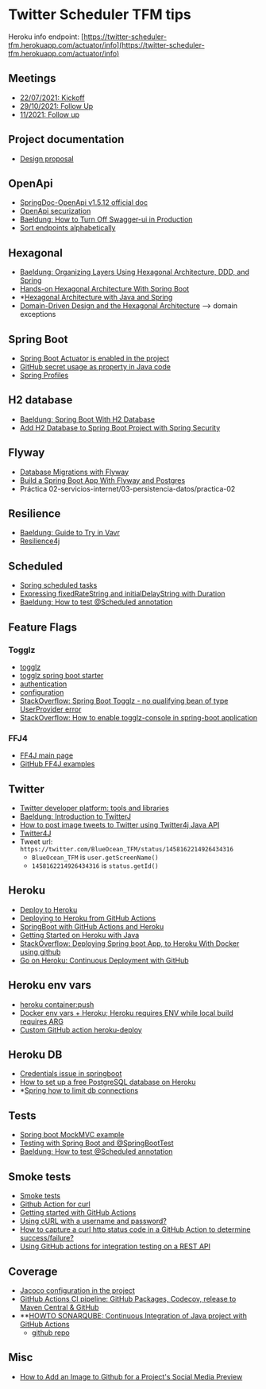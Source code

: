 # Twitter Scheduler TFM tips

Heroku info endpoint: [https://twitter-scheduler-tfm.herokuapp.com/actuator/info](https://twitter-scheduler-tfm.herokuapp.com/actuator/info)

## Meetings

- [22/07/2021: Kickoff](doc/meetings/20210722-kickoff.md)
- [29/10/2021: Follow Up](doc/meetings/20211029-followup.md)
- [11/2021: Follow up](doc/meetings/202111-followup.md)

## Project documentation

 - [Design proposal](doc/design/design.md)

## OpenApi

- [SpringDoc-OpenApi v1.5.12 official doc](https://springdoc.org/)
- [OpenApi securization](doc/openapi/openapi-securization.md)
- [Baeldung: How to Turn Off Swagger-ui in Production](https://www.baeldung.com/swagger-ui-turn-off-in-production)
- [Sort endpoints alphabetically](https://springdoc.org/index.html#how-can-i-sort-endpoints-alphabetically)

## Hexagonal

- [Baeldung: Organizing Layers Using Hexagonal Architecture, DDD, and Spring](https://www.baeldung.com/hexagonal-architecture-ddd-spring)
- [Hands-on Hexagonal Architecture With Spring Boot](https://medium.com/javarevisited/hands-on-hexagonal-architecture-with-spring-boot-ca61f88bed8b)
- *[Hexagonal Architecture with Java and Spring](https://reflectoring.io/spring-hexagonal/)
- [Domain-Driven Design and the Hexagonal Architecture](https://vaadin.com/learn/tutorials/ddd/ddd_and_hexagonal) --> domain exceptions

## Spring Boot

- [Spring Boot Actuator is enabled in the project](doc/springboot/spring-boot-actuator.md)
- [GitHub secret usage as property in Java code](doc/springboot/github-secret-usage-as-property.md)
- [Spring Profiles](doc/springboot/profiles.md)

## H2 database

- [Baeldung: Spring Boot With H2 Database](https://www.baeldung.com/spring-boot-h2-database)
- [Add H2 Database to Spring Boot Project with Spring Security](https://www.appsdeveloperblog.com/add-h2-database-to-spring-boot-project-with-spring-security/)

## Flyway

- [Database Migrations with Flyway](https://www.baeldung.com/database-migrations-with-flyway)
- [Build a Spring Boot App With Flyway and Postgres](https://dzone.com/articles/build-a-spring-boot-app-with-flyway-and-postgres)
- Práctica 02-servicios-internet/03-persistencia-datos/practica-02

## Resilience

- [Baeldung: Guide to Try in Vavr](https://www.baeldung.com/vavr-try)
- [Resilience4j](https://github.com/resilience4j/resilience4j)

## Scheduled

- [Spring scheduled tasks](doc/springboot/scheduled-tasks.md)
- [Expressing fixedRateString and initialDelayString with Duration](https://docs.oracle.com/javase/8/docs/api/java/time/Duration.html?is-external=true#parse-java.lang.CharSequence-)
- [Baeldung: How to test @Scheduled annotation](https://www.baeldung.com/spring-testing-scheduled-annotation)

## Feature Flags

### Togglz

- [togglz](doc/springboot/togglz.md)
- [togglz spring boot starter](https://www.togglz.org/documentation/spring-boot-starter.html)
- [authentication](https://www.togglz.org/documentation/authentication.html)
- [configuration](https://www.togglz.org/documentation/configuration.html)
- [StackOverflow: Spring Boot Togglz - no qualifying bean of type UserProvider error](https://stackoverflow.com/questions/41263339/spring-boot-togglz-no-qualifying-bean-of-type-userprovider-error)
- [StackOverflow: How to enable togglz-console in spring-boot application](https://stackoverflow.com/questions/36352832/how-to-enable-togglz-console-in-spring-boot-application)

### FFJ4

- [FF4J main page](https://ff4j.github.io/)
- [GitHub FF4J examples](https://github.com/ff4j/ff4j-samples)

## Twitter

- [Twitter developer platform: tools and libraries](https://developer.twitter.com/en/docs/twitter-api/tools-and-libraries)
- [Baeldung: Introduction to TwitterJ](https://www.baeldung.com/twitter4j)
- [How to post image tweets to Twitter using Twitter4j Java API](https://roytuts.com/how-to-post-image-tweets-to-twitter-using-twitter4j-java-api/)
- [Twitter4J](https://github.com/Twitter4J/Twitter4J)
- Tweet url: `https://twitter.com/BlueOcean_TFM/status/1458162214926434316`
    - `BlueOcean_TFM` is `user.getScreenName()`
    - `1458162214926434316` is `status.getId()`

## Heroku

- [Deploy to Heroku](https://github.com/marketplace/actions/deploy-to-heroku)
- [Deploying to Heroku from GitHub Actions](https://dev.to/heroku/deploying-to-heroku-from-github-actions-29ej)
- [SpringBoot with GitHub Actions and Heroku](https://github.com/gcatanese/SpringBootService)
- [Getting Started on Heroku with Java](https://devcenter.heroku.com/articles/getting-started-with-java)
- [StackOverflow: Deploying Spring boot App, to Heroku With Docker using github](https://stackoverflow.com/questions/66259266/deploying-spring-boot-app-to-heroku-with-docker-using-github)
- [Go on Heroku: Continuous Deployment with GitHub](https://www.youtube.com/watch?v=sffWuu7XBN4)

## Heroku env vars

- [heroku container:push](https://devcenter.heroku.com/articles/heroku-cli-commands#heroku-container-push)
- [Docker env vars + Heroku; Heroku requires ENV while local build requires ARG](https://stackoverflow.com/questions/49476481/docker-env-vars-heroku-heroku-requires-env-while-local-build-requires-arg)
- [Custom GitHub action heroku-deploy](https://github.com/AkhileshNS/heroku-deploy)

## Heroku DB

- [Credentials issue in springboot](doc/springboot/heroku-credentials.md)
- [How to set up a free PostgreSQL database on Heroku](https://dev.to/prisma/how-to-setup-a-free-postgresql-database-on-heroku-1dc1)
- *[Spring how to limit db connections](https://stackoverflow.com/questions/47141176/spring-boot-psqlexception-fatal-sorry-too-many-clients-already-when-running)

## Tests

- [Spring boot MockMVC example](https://howtodoinjava.com/spring-boot2/testing/spring-boot-mockmvc-example/)
- [Testing with Spring Boot and @SpringBootTest](https://reflectoring.io/spring-boot-test/)
- [Baeldung: How to test @Scheduled annotation](https://www.baeldung.com/spring-testing-scheduled-annotation)

## Smoke tests

- [Smoke tests](doc/test/smoke-test.md)
- [Github Action for curl](https://github.com/marketplace/actions/github-action-for-curl)
- [Getting started with GitHub Actions](https://itnext.io/getting-started-with-github-actions-fe94167dbc6d)
- [Using cURL with a username and password?](https://stackoverflow.com/questions/2594880/using-curl-with-a-username-and-password)
- [How to capture a curl http status code in a GitHub Action to determine success/failure?](https://stackoverflow.com/questions/65728933/how-to-capture-a-curl-http-status-code-in-a-github-action-to-determine-success-f)
- [Using GitHub actions for integration testing on a REST API](https://medium.com/weekly-webtips/using-github-actions-for-integration-testing-on-a-rest-api-358991d54a20)

## Coverage

- [Jacoco configuration in the project](doc/springboot/jacoco.md)
- [GitHub Actions CI pipeline: GitHub Packages, Codecov, release to Maven Central & GitHub](https://blog.codecentric.de/en/2021/02/github-actions-pipeline/)
- **[HOWTO SONARQUBE: Continuous Integration of Java project with GitHub Actions](https://faun.pub/continuous-integration-of-java-project-with-github-actions-7a8a0e8246ef)
  - [github repo](https://github.com/wkrzywiec/NoticeBoard)


## Misc

- [How to Add an Image to Github for a Project's Social Media Preview](doc/misc/github-add-image-social-media-preview.md)
